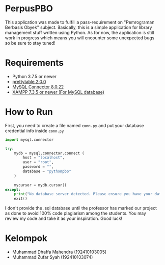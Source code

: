 # PerpusPBO
This application was made to fulfill a pass-requirement on "Pemrograman Berbasis Obyek" subject.
Basically, this is a simple application for library management stuff written using Python. As for now, the application is still work in progress which means you will encounter some unexpected bugs so be sure to stay tuned!

# Requirements
- Python 3.7.5 or newer
- [prettytable 2.0.0](https://pypi.org/project/prettytable/)
- [MySQL Connector 8.0.22](https://dev.mysql.com/downloads/connector/python/)
- [XAMPP 7.3.5 or newer (For MySQL database)](https://www.apachefriends.org/download.html)

# How to Run
First, you need to create a file named `conn.py` and put your database credential info inside `conn.py`
```py
import mysql.connector

try:
	mydb = mysql.connector.connect (
		host = "localhost",
		user = "root",
		password = "",
		database = "pythonpbo"
	)
	
	mycursor = mydb.cursor()
except:
	print("No database server detected. Please ensure you have your database server running!")
	exit()
```

I don't provide the .sql database until the professor has marked our project as done to avoid 100% code plagiarism among the students. You may review my code and take it as your inspiration. Good luck!

# Kelompok
- Muhammad Dhaffa Mahendra (192410103005)
- Muhammad Zufar Syah (192410103074)
